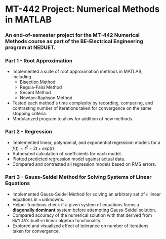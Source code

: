 # MT-442 Project: Numerical Methods in MATLAB
### An end-of-semester project for the MT-442 Numerical Methods course as part of the BE-Electrical Engineering program at NEDUET.

### Part 1 - Root Approximation
- Implemented a suite of root approximation methods in MATLAB, including
  - Bisection Method
  - Regula-Falsi Method
  - Secant Method
  - Newton-Raphson Method
- Tested each method's time complexity by recording, comparing, and contrasting number of iterations taken for convergence on the same stopping criteria. 
- Modularized program to allow for addition of new methods.

### Part 2 - Regression
- Implemented linear, polynomial, and exponential regression models for a $f(t) = t^2 - 2t + exp(t)$
- Automated calculation of coefficients for each model.
- Plotted predicted regression model against actual data.
- Compared and contrasted all regression models based on RMS errors.

### Part 3 - Gauss-Seidel Method for Solving Systems of Linear Equations
- Implemented Gauss-Seidel Method for solving an arbitrary set of `n` linear equations in `n` unknowns.
- Helper functions check if a given system of equations forms a **diagonally dominant** system before attempting Gauss-Seidel solution.
- Compared accuracy of the numerical solution with that derived from `MATLAB`'s built-in linear algebra functionality.
- Explored and visualized effect of tolerance on number of iterations taken for convergence.
